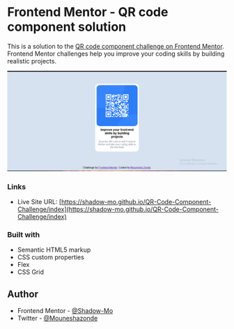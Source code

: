 # Frontend Mentor - QR code component solution

This is a solution to the [QR code component challenge on Frontend Mentor](https://www.frontendmentor.io/challenges/qr-code-component-iux_sIO_H). Frontend Mentor challenges help you improve your coding skills by building realistic projects. 

![screeenshot](qr-code-component.jpeg)

### Links

- Live Site URL: [https://shadow-mo.github.io/QR-Code-Component-Challenge/index](https://shadow-mo.github.io/QR-Code-Component-Challenge/index)

### Built with

- Semantic HTML5 markup
- CSS custom properties
- Flex
- CSS Grid

## Author

- Frontend Mentor - [@Shadow-Mo](https://www.frontendmentor.io/profile/Shadow-Mo)
- Twitter - [@Mouneshazonde](https://www.twitter.com/Mouneshazonde)
